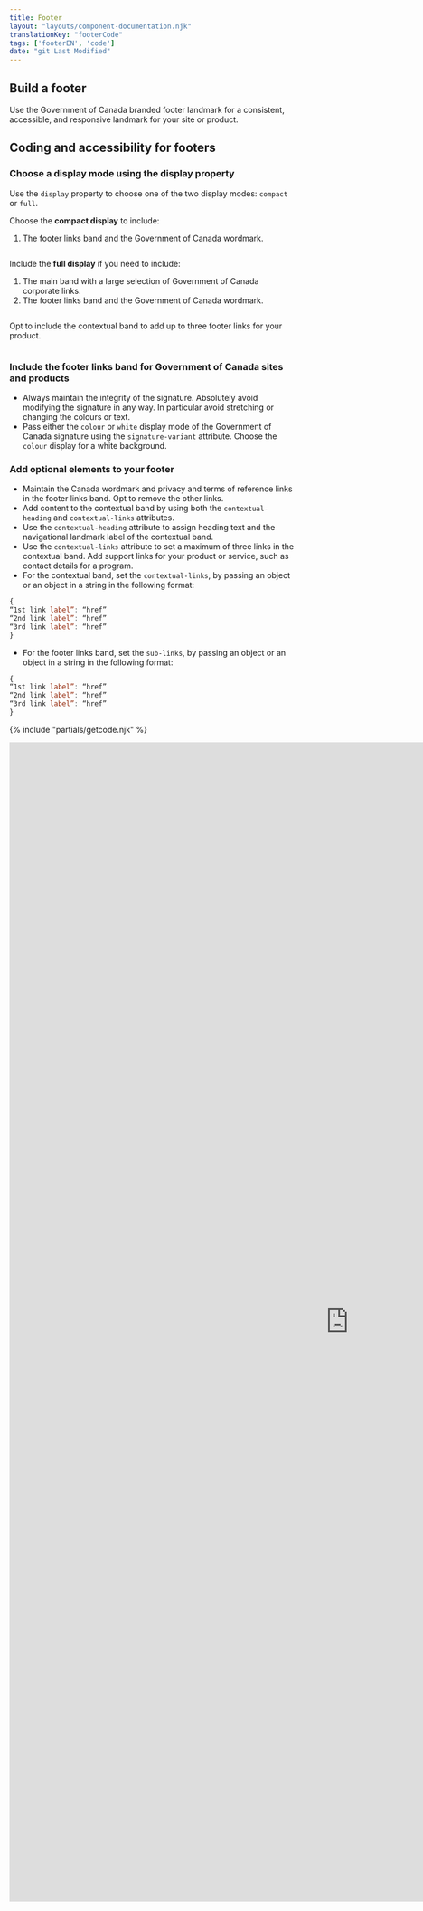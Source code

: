 ```yaml
---
title: Footer
layout: "layouts/component-documentation.njk"
translationKey: "footerCode"
tags: ['footerEN', 'code']
date: "git Last Modified"
---
```


## Build a footer

Use the Government of Canada branded footer landmark for a consistent, accessible, and responsive landmark for your site or product.

## Coding and accessibility for footers

### Choose a display mode using the display property

Use the `display` property to choose one of the two display modes: `compact` or `full`.

Choose the **compact display** to include:
1. The footer links band and the Government of Canada wordmark.

<img class="b-sm b-default mt-400 mb-500 p-400" src="/images/en/components/example/example-footer-compact.svg" alt=""/>

Include the **full display** if you need to include:
1. The main band with a large selection of Government of Canada corporate links.
2. The footer links band and the Government of Canada wordmark.

<img class="b-sm b-default mt-400 mb-500 p-400" src="/images/en/components/example/example-footer-full.svg" alt=""/>

Opt to include the contextual band to add up to three footer links for your product.

<img class="b-sm b-default mt-400 mb-500 p-400" src="/images/en/components/example/example-footer-full-with-contextual-links.svg" alt=""/>

### Include the footer links band for Government of Canada sites and products

- Always maintain the integrity of the signature. Absolutely avoid modifying the signature in any way. In particular avoid stretching or changing the colours or text.
- Pass either the `colour` or `white` display mode of the Government of Canada signature using the `signature-variant` attribute. Choose the `colour` display for a white background.

### Add optional elements to your footer

- Maintain the Canada wordmark and privacy and terms of reference links in the footer links band. Opt to remove the other links.
- Add content to the contextual band by using both the `contextual-heading` and `contextual-links` attributes.
- Use the `contextual-heading` attribute to assign heading text and the navigational landmark label of the contextual band.
- Use the `contextual-links` attribute to set a maximum of three links in the contextual band. Add support links for your product or service, such as contact details for a program.
- For the contextual band, set the `contextual-links`, by passing an object or an object in a string in the following format:
```js
{
“1st link label”: “href”
“2nd link label”: “href”
“3rd link label”: “href”
}
```
- For the footer links band, set the `sub-links`, by passing an object or an object in a string in the following format:
```js
{
“1st link label”: “href”
“2nd link label”: “href”
“3rd link label”: “href”
}
```

{% include "partials/getcode.njk" %}

<iframe
  title="Overview of gcds-footer properties and events."
  src="https://cds-snc.github.io/gcds-components/iframe.html?viewMode=docs&singleStory=true&id=components-footer--events-properties"
  width="1200"
  height="2050"
  style="display: block; margin: 0 auto;"
  frameBorder="0"
  allow="clipboard-write"
></iframe>
